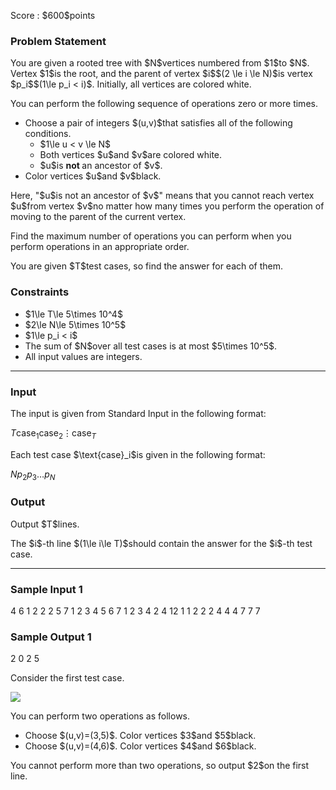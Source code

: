
<div>

<span>

<span>

<p>
Score : $600$points
</p>

<div>

<section>

### **Problem Statement**

<p>
You are given a rooted tree with $N$vertices numbered from $1$to $N$. Vertex $1$is the root, and the parent of vertex $i$$(2 \le i \le N)$is vertex $p_i$$(1\le p_i < i)$. Initially, all vertices are colored white.
</p>

<p>
You can perform the following sequence of operations zero or more times.
</p>

<ul>

<li>
Choose a pair of integers $(u,v)$that satisfies all of the following conditions.
<ul>

<li>
$1\le u < v \le N$
</li>

<li>
Both vertices $u$and $v$are colored white.
</li>

<li>
$u$is 
<strong>
not
</strong>
an ancestor of $v$.
</li>

</ul>

</li>

<li>
Color vertices $u$and $v$black.
</li>

</ul>

<p>
Here, "$u$is not an ancestor of $v$" means that you cannot reach vertex $u$from vertex $v$no matter how many times you perform the operation of moving to the parent of the current vertex.
</p>

<p>
Find the maximum number of operations you can perform when you perform operations in an appropriate order.
</p>

<p>
You are given $T$test cases, so find the answer for each of them.
</p>

</section>

</div>

<div>

<section>

### **Constraints**

<ul>

<li>
$1\le T\le 5\times 10^4$
</li>

<li>
$2\le N\le 5\times 10^5$
</li>

<li>
$1\le p_i < i$
</li>

<li>
The sum of $N$over all test cases is at most $5\times 10^5$.
</li>

<li>
All input values are integers.
</li>

</ul>

</section>

</div>

---

<div>

<div>

<section>

### **Input**

<p>
The input is given from Standard Input in the following format:
</p>

<div>

$T$$\text{case}_1$$\text{case}_2$$\vdots$$\text{case}_T$
</div>

<p>
Each test case $\text{case}_i$is given in the following format:
</p>

<div>

$N$$p_2$$p_3$$\ldots$$p_N$
</div>

</section>

</div>

<div>

<section>

### **Output**

<p>
Output $T$lines.
</p>

<p>
The $i$-th line $(1\le i\le T)$should contain the answer for the $i$-th test case.
</p>

</section>

</div>

</div>

---

<div>

<section>

### **Sample Input 1**

<div>

4
6
1 2 2 2 5
7
1 2 3 4 5 6
7
1 2 3 4 2 4
12
1 1 2 2 2 4 4 4 7 7 7

</div>

</section>

</div>

<div>

<section>

### **Sample Output 1**

<div>

2
0
2
5

</div>

<p>
Consider the first test case.
</p>

<p>

<img src="https://img.atcoder.jp/arc205/6734339acfecc9c4c7ae80a268dda726.png">

</img>

</p>

<p>
You can perform two operations as follows.
</p>

<ul>

<li>
Choose $(u,v)=(3,5)$. Color vertices $3$and $5$black.
</li>

<li>
Choose $(u,v)=(4,6)$. Color vertices $4$and $6$black.
</li>

</ul>

<p>
You cannot perform more than two operations, so output $2$on the first line.
</p>

</section>

</div>

</span>

</span>

</div>

